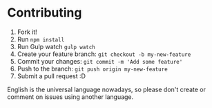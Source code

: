 # Contributing

1. Fork it!
2. Run `npm install`
3. Run Gulp watch `gulp watch`
4. Create your feature branch: `git checkout -b my-new-feature`
5. Commit your changes: `git commit -m 'Add some feature'`
6. Push to the branch: `git push origin my-new-feature`
7. Submit a pull request :D

English is the universal language nowadays, so please don't create or comment on issues using another language.